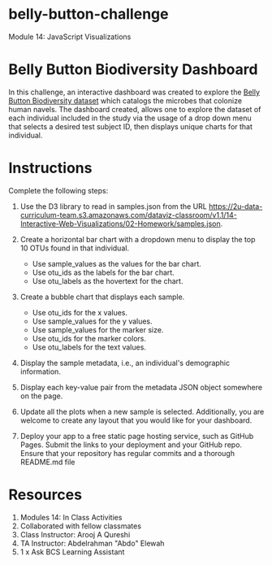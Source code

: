 # belly-button-challenge
Module 14: JavaScript Visualizations

# Belly Button Biodiversity Dashboard 

In this challenge, an interactive dashboard was created to explore the [Belly Button Biodiversity dataset](http://robdunnlab.com/projects/belly-button-biodiversity/) which catalogs the microbes that colonize human navels.
The dashboard created, allows one to explore the dataset of each individual included in the study via the usage of a drop down menu that selects a desired test subject ID, then displays unique charts for that individual.

# Instructions

Complete the following steps:

1. Use the D3 library to read in samples.json from the URL https://2u-data-curriculum-team.s3.amazonaws.com/dataviz-classroom/v1.1/14-Interactive-Web-Visualizations/02-Homework/samples.json.

2. Create a horizontal bar chart with a dropdown menu to display the top 10 OTUs found in that individual.
  	- Use sample_values as the values for the bar chart.
	- Use otu_ids as the labels for the bar chart.
	- Use otu_labels as the hovertext for the chart.

3. Create a bubble chart that displays each sample.
	- Use otu_ids for the x values.
	- Use sample_values for the y values.
	- Use sample_values for the marker size.
	- Use otu_ids for the marker colors.
	- Use otu_labels for the text values.

4. Display the sample metadata, i.e., an individual's demographic information.

5. Display each key-value pair from the metadata JSON object somewhere on the page.
6. Update all the plots when a new sample is selected. Additionally, you are welcome to create any layout that you would like for your dashboard.
7. Deploy your app to a free static page hosting service, such as GitHub Pages. Submit the links to your deployment and your GitHub repo. Ensure that your repository has regular commits and a thorough README.md file
   
# Resources
1. Modules 14: In Class Activities
2. Collaborated with fellow classmates
3. Class Instructor: Arooj A Qureshi
4. TA Instructor: Abdelrahman "Abdo" Elewah
5. 1 x Ask BCS Learning Assistant
